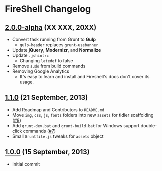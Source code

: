 # FireShell Changelog

## [2.0.0-alpha](https://github.com/toddmotto/fireshell/releases/tag/v2.0.0) (XX XXX, 20XX)

* Convert task running from Grunt to **Gulp**
    - `gulp-header` replaces `grunt-usebanner`
* Update **jQuery**, **Modernizr**, and **Normalize**
* Update `.jshintrc`
    - Changing `latedef` to false
* Remove `sudo` from build commands
* Removing Google Analytics
    - It's easy to learn and install and Fireshell's docs don't cover its usage.

## [1.1.0](https://github.com/toddmotto/fireshell/releases/tag/v1.1.0) (21 September, 2013)

* Add Roadmap and Contributors to `README.md`
* Move `img`, `css`, `js`, `fonts` folders into new `assets` for tidier scaffolding ([#8](https://github.com/toddmotto/fireshell/pull/8))
* Add `grunt-dev.bat` and `grunt-build.bat` for Windows support double-click commands ([#7](https://github.com/toddmotto/fireshell/pull/7))
* Small `Gruntfile.js` tweaks for `assets` object

## [1.0.0](https://github.com/toddmotto/fireshell/releases/tag/v1.0.0) (15 September, 2013)

* Initial commit
